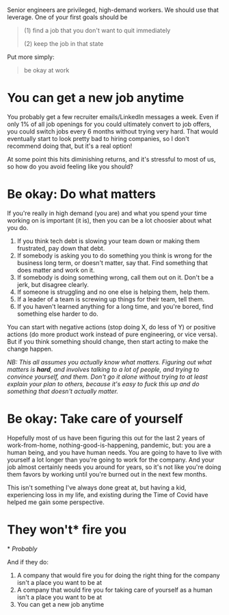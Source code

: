 Senior engineers are privileged, high-demand workers.
We should use that leverage.
One of your first goals should be 

> (1) find a job that you don't want to quit immediately
> 
> (2) keep the job in that state

Put more simply:

> be okay at work


# You can get a new job anytime

You probably get a few recruiter emails/LinkedIn messages a week.
Even if only 1% of all job openings for you could ultimately convert to job offers, you could switch jobs every 6 months without trying very hard.
That would eventually start to look pretty bad to hiring companies, so I don't recommend doing that, but it's a real option!

At some point this hits diminishing returns, and it's stressful to most of us, so how do you avoid feeling like you should?

# Be okay: Do what matters

If you're really in high demand (you are) and what you spend your time working on is important (it is), then you can be a lot choosier about what you do.

1. If you think tech debt is slowing your team down or making them frustrated, pay down that debt.
2. If somebody is asking you to do something you think is wrong for the business long term, or doesn't matter, say that. Find something that does matter and work on it.
3. If somebody is doing something wrong, call them out on it. Don't be a jerk, but disagree clearly.
4. If someone is struggling and no one else is helping them, help them.
5. If a leader of a team is screwing up things for their team, tell them.
6. If you haven't learned anything for a long time, and you're bored, find something else harder to do.

You can start with negative actions (stop doing X, do less of Y) or positive actions (do more product work instead of pure engineering, or vice versa).
But if you think something should change, then start acting to make the change happen.

_NB: This all assumes you actually know what matters. Figuring out what matters is **hard**, and involves talking to a lot of people, and trying to convince yourself, and them.
Don't go it alone without trying to at least explain your plan to others, because it's easy to fuck this up and do something that doesn't actually matter._

# Be okay: Take care of yourself

Hopefully most of us have been figuring this out for the last 2 years of work-from-home, nothing-good-is-happening, pandemic, but: you are a human being, and you have human needs. You are going to have to live with yourself a lot longer than you're going to work for the company. And your job almost certainly needs you around for years, so it's not like you're doing them favors by working until you're burned out in the next few months.

This isn't something I've always done great at, but having a kid, experiencing loss in my life, and existing during the Time of Covid have helped me gain some perspective.

# They won't\* fire you

\* _Probably_

And if they do:
1. A company that would fire you for doing the right thing for the company isn't a place you want to be at
2. A company that would fire you for taking care of yourself as a human isn't a place you want to be at
3. You can get a new job anytime

